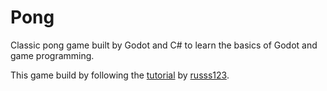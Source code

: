 # Pong

Classic pong game built by Godot and C# to learn the basics of Godot and game programming.


This game build by following the [tutorial](https://www.youtube.com/watch?v=Xq9AyhX8HUc) by [russs123](https://github.com/russs123).